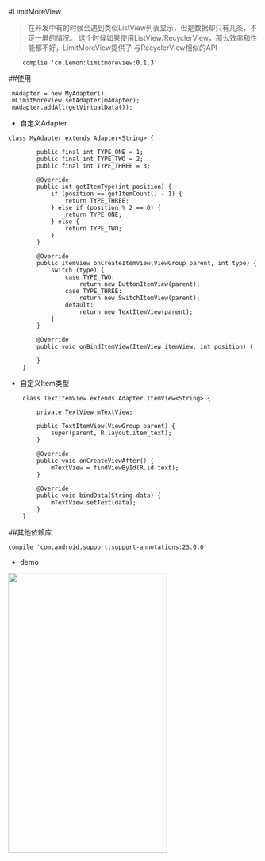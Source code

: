 #LimitMoreView

> 在开发中有的时候会遇到类似ListView列表显示，但是数据却只有几条，不足一屏的情况。
  这个时候如果使用ListView/RecyclerView，那么效率和性能都不好，LimitMoreView提供了
  与RecyclerView相似的API

```
    complie 'cn.Lemon:limitmoreview:0.1.3'
```

##使用

```
 mAdapter = new MyAdapter();
 mLimitMoreView.setAdapter(mAdapter);
 mAdapter.addAll(getVirtualData());
```

 - 自定义Adapter

```
class MyAdapter extends Adapter<String> {

        public final int TYPE_ONE = 1;
        public final int TYPE_TWO = 2;
        public final int TYPE_THREE = 3;

        @Override
        public int getItemType(int position) {
            if (position == getItemCount() - 1) {
                return TYPE_THREE;
            } else if (position % 2 == 0) {
                return TYPE_ONE;
            } else {
                return TYPE_TWO;
            }
        }

        @Override
        public ItemView onCreateItemView(ViewGroup parent, int type) {
            switch (type) {
                case TYPE_TWO:
                    return new ButtonItemView(parent);
                case TYPE_THREE:
                    return new SwitchItemView(parent);
                default:
                    return new TextItemView(parent);
            }
        }

        @Override
        public void onBindItemView(ItemView itemView, int position) {

        }
    }
```

 - 自定义Item类型

```
    class TextItemView extends Adapter.ItemView<String> {

        private TextView mTextView;

        public TextItemView(ViewGroup parent) {
            super(parent, R.layout.item_text);
        }

        @Override
        public void onCreateViewAfter() {
            mTextView = findViewById(R.id.text);
        }

        @Override
        public void bindData(String data) {
            mTextView.setText(data);
        }
    }
```

##其他依赖库
```
compile 'com.android.support:support-annotations:23.0.0'
```

 - demo

<image src="demo.png" width="320" height="564">